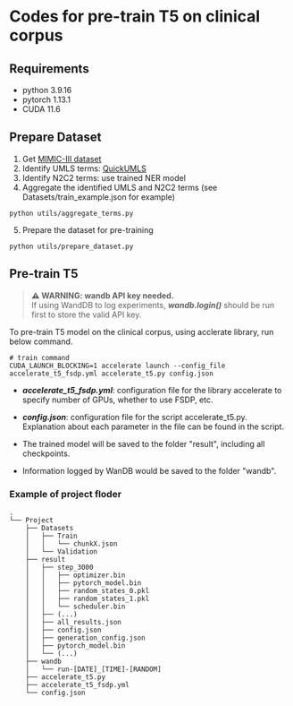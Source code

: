 # Codes for pre-train T5 on clinical corpus

## Requirements
- python 3.9.16
- pytorch 1.13.1
- CUDA 11.6

## Prepare Dataset
1. Get [MIMIC-III dataset](https://physionet.org/content/mimiciii/1.4/)
2. Identify UMLS terms: [QuickUMLS](https://github.com/Georgetown-IR-Lab/QuickUMLS)
3. Identify N2C2 terms: use trained NER model
4. Aggregate the identified UMLS and N2C2 terms (see Datasets/train_example.json for example)
```
python utils/aggregate_terms.py
```
5. Prepare the dataset for pre-training
```
python utils/prepare_dataset.py
```

## Pre-train T5

> **⚠ WARNING: wandb API key needed.**  
> If using WandDB to log experiments, ***wandb.login()*** should be run first to store the valid API key.

To pre-train T5 model on the clinical corpus, using acclerate library, run below command.

```
# train command
CUDA_LAUNCH_BLOCKING=1 accelerate launch --config_file accelerate_t5_fsdp.yml accelerate_t5.py config.json
```

- ***accelerate_t5_fsdp.yml***: configuration file for the library accelerate to specify number of GPUs, whether to use FSDP, etc.

- ***config.json***: configuration file for the script accelerate_t5.py. Explanation about each parameter in the file can be found in the script.

- The trained model will be saved to the folder "result", including all checkpoints.
- Information logged by WanDB would be saved to the folder "wandb".

### Example of project floder
```
.
└── Project
    ├── Datasets
    │   ├── Train
    │   │   └── chunkX.json
    │   └── Validation
    ├── result
    │   ├── step_3000
    │   │   ├── optimizer.bin
    │   │   ├── pytorch_model.bin
    │   │   ├── random_states_0.pkl
    │   │   ├── random_states_1.pkl
    │   │   └── scheduler.bin
    │   ├── (...)
    │   ├── all_results.json
    │   ├── config.json
    │   ├── generation_config.json
    │   ├── pytorch_model.bin
    │   └── (...)
    ├── wandb
    │   └── run-[DATE]_[TIME]-[RANDOM]
    ├── accelerate_t5.py
    ├── accelerate_t5_fsdp.yml
    └── config.json
```
